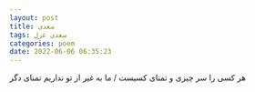 ```yaml
---
layout: post
title: سعدی
tags: سعدی غزل
categories: poem
date: 2022-06-06 06:35:23
---
```


هر کسی را سر چیزی و تمنای کسیست / ما به غیر از تو نداریم تمنای دگر
